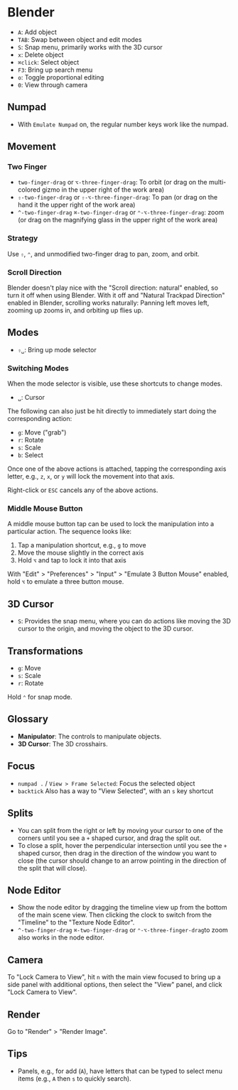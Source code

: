 # Blender

- `A`: Add object
- `TAB`: Swap between object and edit modes
- `S`: Snap menu, primarily works with the 3D cursor
- `x`: Delete object
- `⌘click`: Select object
- `F3`: Bring up search menu
- `o`: Toggle proportional editing
- `0`: View through camera

## Numpad

- With `Emulate Numpad` on, the regular number keys work like the numpad.

## Movement

### Two Finger
- `two-finger-drag` or `⌥-three-finger-drag`: To orbit (or drag on the multi-colored gizmo in the upper right of the work area)
- `⇧-two-finger-drag` or `⇧-⌥-three-finger-drag`: To pan (or drag on the hand it the upper right of the work area)
- `^-two-finger-drag` `⌘-two-finger-drag` or `⌃-⌥-three-finger-drag`: zoom (or drag on the magnifying glass in the upper right of the work area)

### Strategy

Use `⇧`, `⌃`, and unmodified two-finger drag to pan, zoom, and orbit.

### Scroll Direction

Blender doesn't play nice with the "Scroll direction: natural" enabled, so turn it off when using Blender. With it off and "Natural Trackpad Direction" enabled in Blender, scrolling works naturally: Panning left moves left, zooming up zooms in, and orbiting up flies up.

## Modes

- `⇧␣`: Bring up mode selector

### Switching Modes

When the mode selector is visible, use these shortcuts to change modes.

- `␣`: Cursor

The following can also just be hit directly to immediately start doing the corresponding action:

- `g`: Move ("grab")
- `r`: Rotate
- `s`: Scale
- `b`: Select

Once one of the above actions is attached, tapping the corresponding axis letter, e.g., `z`, `x`, or `y` will lock the movement into that axis.

Right-click or `ESC` cancels any of the above actions.

### Middle Mouse Button

A middle mouse button tap can be used to lock the manipulation into a particular action. The sequence looks like:

1. Tap a manipulation shortcut, e.g., `g` to move
2. Move the mouse slightly in the correct axis
3. Hold `⌥` and tap to lock it into that axis

With "Edit" > "Preferences" > "Input" > "Emulate 3 Button Mouse" enabled, hold `⌥` to emulate a three button mouse.

## 3D Cursor

- `S`: Provides the snap menu, where you can do actions like moving the 3D cursor to the origin, and moving the object to the 3D cursor.

## Transformations

- `g`: Move
- `s`: Scale
- `r`: Rotate

Hold `⌃` for snap mode.

## Glossary

- **Manipulator**: The controls to manipulate objects.
- **3D Cursor**: The 3D crosshairs.

## Focus

- `numpad .` / `View > Frame Selected`: Focus the selected object
- `backtick` Also has a way to "View Selected", with an `s` key shortcut

## Splits

- You can split from the right or left by moving your cursor to one of the corners until you see a `+` shaped cursor, and drag the split out.
- To close a split, hover the perpendicular intersection until you see the `+` shaped cursor, then drag in the direction of the window you want to close (the cursor should change to an arrow pointing in the direction of the split that will close).

## Node Editor

- Show the node editor by dragging the timeline view up from the bottom of the main scene view. Then clicking the clock to switch from the "Timeline" to the "Texture Node Editor".
- `^-two-finger-drag` `⌘-two-finger-drag` or `⌃-⌥-three-finger-drag`to zoom also works in the node editor.

## Camera

To "Lock Camera to View", hit `n` with the main view focused to bring up a side panel with additional options, then select the "View" panel, and click "Lock Camera to View".

## Render

Go to "Render" > "Render Image".

## Tips

- Panels, e.g., for add (`A`), have letters that can be typed to select menu items (e.g., `A` then `s` to quickly search).
